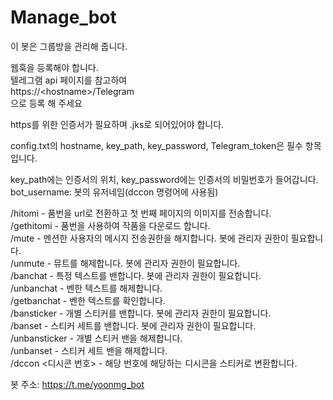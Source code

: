 # Manage_bot

이 봇은 그룹방을 관리해 줍니다.

웹훅을 등록해야 합니다.<br>
텔레그램 api 페이지를 참고하여 <br>https://&lt;hostname&gt;/Telegram<br>
으로 등록 해 주세요<br>

https를 위한 인증서가 필요하며 .jks로 되어있어야 합니다.

config.txt의 hostname, key_path, key_password, Telegram_token은 필수 항목입니다.

key_path에는 인증서의 위치, key_password에는 인증서의 비밀번호가 들어갑니다.
bot_username: 봇의 유저네임(dccon 명령어에 사용됨)

/hitomi - 품번을 url로 전환하고 첫 번째 페이지의 이미지를 전송합니다.<br>
/gethitomi - 품번을 사용하여 작품을 다운로드 합니다.<br>
/mute - 멘션한 사용자의 메시지 전송권한을 해지합니다. 봇에 관리자 권한이 필요합니다.<br>
/unmute - 뮤트를 해제합니다. 봇에 관리자 권한이 필요합니다.<br>
/banchat - 특정 텍스트를 밴합니다. 봇에 관리자 권한이 필요합니다.<br>
/unbanchat - 벤한 텍스트를 해제합니다.<br>
/getbanchat - 벤한 텍스트를 확인합니다.<br>
/bansticker - 개별 스티커를 밴합니다. 봇에 관리자 권한이 필요합니다.<br>
/banset - 스티커 세트를 밴합니다. 봇에 관리자 권한이 필요합니다.<br>
/unbansticker - 개별 스티커 밴을 해제합니다.<br>
/unbanset - 스티커 세트 밴을 해제합니다.<br>
/dccon <디시콘 번호> - 해당 번호에 해당하는 디시콘을 스티커로 변환합니다.


봇 주소: https://t.me/yoonmg_bot

